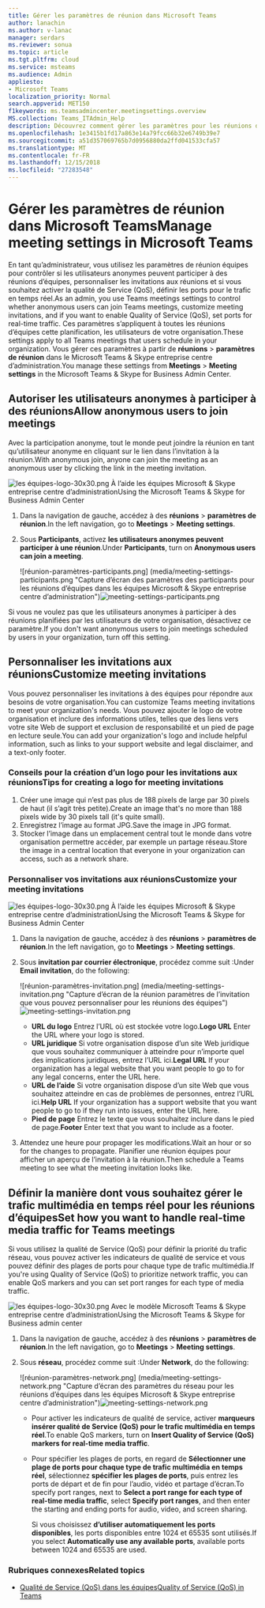```yaml
---
title: Gérer les paramètres de réunion dans Microsoft Teams
author: lanachin
ms.author: v-lanac
manager: serdars
ms.reviewer: sonua
ms.topic: article
ms.tgt.pltfrm: cloud
ms.service: msteams
ms.audience: Admin
appliesto:
- Microsoft Teams
localization_priority: Normal
search.appverid: MET150
f1keywords: ms.teamsadmincenter.meetingsettings.overview
MS.collection: Teams_ITAdmin_Help
description: Découvrez comment gérer les paramètres pour les réunions d’équipes qui planifient des utilisateurs dans votre organisation.
ms.openlocfilehash: 1e3415b1fd17a863e14a79fcc66b32e6749b39e7
ms.sourcegitcommit: a51d357069765b7d0956880da2ffd041533cfa57
ms.translationtype: MT
ms.contentlocale: fr-FR
ms.lasthandoff: 12/15/2018
ms.locfileid: "27283548"
---
```

# <a name="manage-meeting-settings-in-microsoft-teams"></a><span data-ttu-id="86762-103">Gérer les paramètres de réunion dans Microsoft Teams</span><span class="sxs-lookup"><span data-stu-id="86762-103">Manage meeting settings in Microsoft Teams</span></span>

<span data-ttu-id="86762-104">En tant qu’administrateur, vous utilisez les paramètres de réunion équipes pour contrôler si les utilisateurs anonymes peuvent participer à des réunions d’équipes, personnaliser les invitations aux réunions et si vous souhaitez activer la qualité de Service (QoS), définir les ports pour le trafic en temps réel.</span><span class="sxs-lookup"><span data-stu-id="86762-104">As an admin, you use Teams meetings settings to control whether anonymous users can join Teams meetings, customize meeting invitations, and if you want to enable Quality of Service (QoS), set ports for real-time traffic.</span></span> <span data-ttu-id="86762-105">Ces paramètres s’appliquent à toutes les réunions d’équipes cette planification, les utilisateurs de votre organisation.</span><span class="sxs-lookup"><span data-stu-id="86762-105">These settings apply to all Teams meetings that users schedule in your organization.</span></span> <span data-ttu-id="86762-106">Vous gérer ces paramètres à partir de **réunions** > **paramètres de réunion** dans le Microsoft Teams & Skype entreprise centre d’administration.</span><span class="sxs-lookup"><span data-stu-id="86762-106">You manage these settings from **Meetings** > **Meeting settings** in the Microsoft Teams & Skype for Business Admin Center.</span></span> 

## <a name="allow-anonymous-users-to-join-meetings"></a><span data-ttu-id="86762-107">Autoriser les utilisateurs anonymes à participer à des réunions</span><span class="sxs-lookup"><span data-stu-id="86762-107">Allow anonymous users to join meetings</span></span>

<span data-ttu-id="86762-108">Avec la participation anonyme, tout le monde peut joindre la réunion en tant qu’utilisateur anonyme en cliquant sur le lien dans l’invitation à la réunion.</span><span class="sxs-lookup"><span data-stu-id="86762-108">With anonymous join, anyone can join the meeting as an anonymous user by clicking the link in the meeting invitation.</span></span> 

![les équipes-logo-30x30.png](media/teams-logo-30x30.png) <span data-ttu-id="86762-110">À l’aide les équipes Microsoft & Skype entreprise centre d’administration</span><span class="sxs-lookup"><span data-stu-id="86762-110">Using the Microsoft Teams & Skype for Business Admin Center</span></span>
1. <span data-ttu-id="86762-111">Dans la navigation de gauche, accédez à des **réunions** > **paramètres de réunion**.</span><span class="sxs-lookup"><span data-stu-id="86762-111">In the left navigation, go to **Meetings** > **Meeting settings**.</span></span> 
2. <span data-ttu-id="86762-112">Sous **Participants**, activez **les utilisateurs anonymes peuvent participer à une réunion**.</span><span class="sxs-lookup"><span data-stu-id="86762-112">Under **Participants**, turn on **Anonymous users can join a meeting**.</span></span> 

    <span data-ttu-id="86762-113">![réunion-paramètres-participants.png] (media/meeting-settings-participants.png "Capture d’écran des paramètres des participants pour les réunions d’équipes dans les équipes Microsoft & Skype entreprise centre d’administration")</span><span class="sxs-lookup"><span data-stu-id="86762-113">![meeting-settings-participants.png](media/meeting-settings-participants.png "Screen shot of participants settings for Teams meetings in the Microsoft Teams & Skype for Business Admin Center")</span></span>

<span data-ttu-id="86762-114">Si vous ne voulez pas que les utilisateurs anonymes à participer à des réunions planifiées par les utilisateurs de votre organisation, désactivez ce paramètre.</span><span class="sxs-lookup"><span data-stu-id="86762-114">If you don't want anonymous users to join meetings scheduled by users in your organization, turn off this setting.</span></span> 
## <a name="customize-meeting-invitations"></a><span data-ttu-id="86762-115">Personnaliser les invitations aux réunions</span><span class="sxs-lookup"><span data-stu-id="86762-115">Customize meeting invitations</span></span>

<span data-ttu-id="86762-116">Vous pouvez personnaliser les invitations à des équipes pour répondre aux besoins de votre organisation.</span><span class="sxs-lookup"><span data-stu-id="86762-116">You can customize Teams meeting invitations to meet your organization's needs.</span></span> <span data-ttu-id="86762-117">Vous pouvez ajouter le logo de votre organisation et inclure des informations utiles, telles que des liens vers votre site Web de support et exclusion de responsabilité et un pied de page en lecture seule.</span><span class="sxs-lookup"><span data-stu-id="86762-117">You can add your organization's logo and include helpful information, such as links to your support website and legal disclaimer, and a text-only footer.</span></span> 

### <a name="tips-for-creating-a-logo-for-meeting-invitations"></a><span data-ttu-id="86762-118">Conseils pour la création d’un logo pour les invitations aux réunions</span><span class="sxs-lookup"><span data-stu-id="86762-118">Tips for creating a logo for meeting invitations</span></span>  

1. <span data-ttu-id="86762-119">Créer une image qui n’est pas plus de 188 pixels de large par 30 pixels de haut (il s’agit très petite).</span><span class="sxs-lookup"><span data-stu-id="86762-119">Create an image that's no more than 188 pixels wide by 30 pixels tall (it's quite small).</span></span> 
2. <span data-ttu-id="86762-120">Enregistrez l’image au format JPG.</span><span class="sxs-lookup"><span data-stu-id="86762-120">Save the image in JPG format.</span></span> 
3. <span data-ttu-id="86762-121">Stocker l’image dans un emplacement central tout le monde dans votre organisation permettre accéder, par exemple un partage réseau.</span><span class="sxs-lookup"><span data-stu-id="86762-121">Store the image in a central location that everyone in your organization can access, such as a network share.</span></span> 

### <a name="customize-your-meeting-invitations"></a><span data-ttu-id="86762-122">Personnaliser vos invitations aux réunions</span><span class="sxs-lookup"><span data-stu-id="86762-122">Customize your meeting invitations</span></span>

![les équipes-logo-30x30.png](media/teams-logo-30x30.png) <span data-ttu-id="86762-124">À l’aide les équipes Microsoft & Skype entreprise centre d’administration</span><span class="sxs-lookup"><span data-stu-id="86762-124">Using the Microsoft Teams & Skype for Business Admin Center</span></span>

1. <span data-ttu-id="86762-125">Dans la navigation de gauche, accédez à des **réunions** > **paramètres de réunion**.</span><span class="sxs-lookup"><span data-stu-id="86762-125">In the left navigation, go to **Meetings** > **Meeting settings**.</span></span>
2. <span data-ttu-id="86762-126">Sous **invitation par courrier électronique**, procédez comme suit :</span><span class="sxs-lookup"><span data-stu-id="86762-126">Under **Email invitation**, do the following:</span></span> 

    <span data-ttu-id="86762-127">![réunion-paramètres-invitation.png] (media/meeting-settings-invitation.png "Capture d’écran de la réunion paramètres de l’invitation que vous pouvez personnaliser pour les réunions des équipes")</span><span class="sxs-lookup"><span data-stu-id="86762-127">![meeting-settings-invitation.png](media/meeting-settings-invitation.png "Screen shot of the meeting invitation settings that you can customize for Teams meetings")</span></span> 

    - <span data-ttu-id="86762-128">**URL du logo** Entrez l’URL où est stockée votre logo.</span><span class="sxs-lookup"><span data-stu-id="86762-128">**Logo URL** Enter the URL where your logo is stored.</span></span> 
    - <span data-ttu-id="86762-129">**URL juridique** Si votre organisation dispose d’un site Web juridique que vous souhaitez communiquer à atteindre pour n’importe quel des implications juridiques, entrez l’URL ici.</span><span class="sxs-lookup"><span data-stu-id="86762-129">**Legal URL** If your organization has a legal website that you want people to go to for any legal concerns, enter the URL here.</span></span> 
    - <span data-ttu-id="86762-130">**URL de l’aide** Si votre organisation dispose d’un site Web que vous souhaitez atteindre en cas de problèmes de personnes, entrez l’URL ici.</span><span class="sxs-lookup"><span data-stu-id="86762-130">**Help URL** If your organization has a support website that you want people to go to if they run into issues, enter the URL here.</span></span>
    - <span data-ttu-id="86762-131">**Pied de page** Entrez le texte que vous souhaitez inclure dans le pied de page.</span><span class="sxs-lookup"><span data-stu-id="86762-131">**Footer** Enter text that you want to include as a footer.</span></span> 
3. <span data-ttu-id="86762-132">Attendez une heure pour propager les modifications.</span><span class="sxs-lookup"><span data-stu-id="86762-132">Wait an hour or so for the changes to propagate.</span></span> <span data-ttu-id="86762-133">Planifier une réunion équipes pour afficher un aperçu de l’invitation à la réunion.</span><span class="sxs-lookup"><span data-stu-id="86762-133">Then schedule a Teams meeting to see what the meeting invitation looks like.</span></span>  

## <a name="set-how-you-want-to-handle-real-time-media-traffic-for-teams-meetings"></a><span data-ttu-id="86762-134">Définir la manière dont vous souhaitez gérer le trafic multimédia en temps réel pour les réunions d’équipes</span><span class="sxs-lookup"><span data-stu-id="86762-134">Set how you want to handle real-time media traffic for Teams meetings</span></span>
<span data-ttu-id="86762-135">Si vous utilisez la qualité de Service (QoS) pour définir la priorité du trafic réseau, vous pouvez activer les indicateurs de qualité de service et vous pouvez définir des plages de ports pour chaque type de trafic multimédia.</span><span class="sxs-lookup"><span data-stu-id="86762-135">If you're using Quality of Service (QoS) to prioritize network traffic, you can enable QoS markers and you can set port ranges for each type of media traffic.</span></span> 

 ![les équipes-logo-30x30.png](media/teams-logo-30x30.png) <span data-ttu-id="86762-137">Avec le modèle Microsoft Teams & Skype entreprise centre d’administration</span><span class="sxs-lookup"><span data-stu-id="86762-137">Using the Microsoft Teams & Skype for Business admin center</span></span>

1. <span data-ttu-id="86762-138">Dans la navigation de gauche, accédez à des **réunions** > **paramètres de réunion**.</span><span class="sxs-lookup"><span data-stu-id="86762-138">In the left navigation, go to **Meetings** > **Meeting settings**.</span></span> 
2. <span data-ttu-id="86762-139">Sous **réseau**, procédez comme suit :</span><span class="sxs-lookup"><span data-stu-id="86762-139">Under **Network**, do the following:</span></span>

    <span data-ttu-id="86762-140">![réunion-paramètres-network.png] (media/meeting-settings-network.png "Capture d’écran des paramètres du réseau pour les réunions d’équipes dans les équipes Microsoft & Skype entreprise centre d’administration")</span><span class="sxs-lookup"><span data-stu-id="86762-140">![meeting-settings-network.png](media/meeting-settings-network.png "Screen shot of the network settings for Teams meetings in the Microsoft Teams & Skype for Business Admin Center")</span></span>

    - <span data-ttu-id="86762-141">Pour activer les indicateurs de qualité de service, activer **marqueurs insérer qualité de Service (QoS) pour le trafic multimédia en temps réel**.</span><span class="sxs-lookup"><span data-stu-id="86762-141">To enable QoS markers, turn on **Insert Quality of Service (QoS) markers for real-time media traffic**.</span></span>
    - <span data-ttu-id="86762-142">Pour spécifier les plages de ports, en regard de **Sélectionner une plage de ports pour chaque type de trafic multimédia en temps réel**, sélectionnez **spécifier les plages de ports**, puis entrez les ports de départ et de fin pour l’audio, vidéo et partage d’écran.</span><span class="sxs-lookup"><span data-stu-id="86762-142">To specify port ranges, next to **Select a port range for each type of real-time media traffic**, select  **Specify port ranges**, and then enter the starting and ending ports for audio, video, and screen sharing.</span></span> 
    
        <span data-ttu-id="86762-143">Si vous choisissez **d’utiliser automatiquement les ports disponibles**, les ports disponibles entre 1024 et 65535 sont utilisés.</span><span class="sxs-lookup"><span data-stu-id="86762-143">If you select **Automatically use any available ports**, available ports between 1024 and 65535 are used.</span></span> 

 ### <a name="related-topics"></a><span data-ttu-id="86762-144">Rubriques connexes</span><span class="sxs-lookup"><span data-stu-id="86762-144">Related topics</span></span>
- [<span data-ttu-id="86762-145">Qualité de Service (QoS) dans les équipes</span><span class="sxs-lookup"><span data-stu-id="86762-145">Quality of Service (QoS) in Teams</span></span>](qos-in-teams.md)

